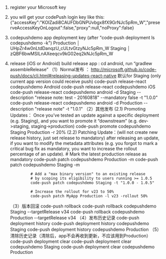 1. register your Microsoft key
2. you will get your codePush login key like this:
   {"accessKey":"KOIZadi8CAUFDbGNPUvbgx8fX9GrNJc5pRm_W","preserveAccessKeyOnLogout":false,"proxy":null,"noProxy":false}
3. codepushdemo app deployment key (after "code-push deployment ls codepushdemo -k")
   Production │ UHpZr4w0nLtdDanqzU_cULtvGtzyNJc5pRm_W
   Staging    │ zQBF6bwMSILnAXeeqcv9kG02eq2kNJc5pRm_W
4. release (iOS or Android) 
    build release app : cd android, run “gradlew assembleRelease”
   （1）Normal发布 ： http://microsoft.github.io/code-push/docs/cli.html#releasing-updates-react-native
        默认for Staging (only current app version could receive push)
        code-push release-react codepushdemo Android
        code-push release-react codepushdemo iOS
        code-push release-react codepushdemo android -d Staging --description "release note: test - 20160818" --mandatory false -t "1.0.0"
        code-push release-react codepushdemo android -d Production --description "release note" -t "1.0.1"
   （2）其他发布
        (2.1) Promoting Updates：
              Once you’ve tested an update against a specific deployment (e.g. Staging), 
              and you want to promote it “downstream” (e.g. dev->staging, staging->production)
                code-push promote codepushdemo Staging Production -r 20%
        (2.2) Patching Update：(will not create new release history, just set release to mandatory)
              after releasing an update, if you want to modify the metadata attributes
              (e.g. you forgot to mark a critical bug fix as mandatory, you want to increase the rollout percentage of an update). 
                # Mark the latest production release as mandatory
                code-push patch codepushdemo Production -m
                code-push patch codepushdemo Staging -m

                # Add a "max binary version" to an existing release
                # by scoping its eligibility to users running >= 1.0.5
                code-push patch codepushdemo Staging -t "1.0.0 - 1.0.5"

                # Increase the rollout for v23 to 50%
                code-push patch MyApp Production -l v23 -rollout 50%
   （3）版本回滚
        code-push rollback <appName> <deploymentName>
        code-push rollback codepushdemo Staging --targetRelease v34
        code-push rollback codepushdemo Production --targetRelease v34
   （4）发布历史记录
        code-push deployment history <appName> <deploymentName>
        code-push deployment history codepushdemo Staging
        code-push deployment history codepushdemo Production
   （5）清除历史记录（清除后，app不会再收到更新，不应该用到Production）
        code-push deployment clear <appName> <deploymentName>
        code-push deployment clear codepushdemo Staging
        code-push deployment clear codepushdemo Production
